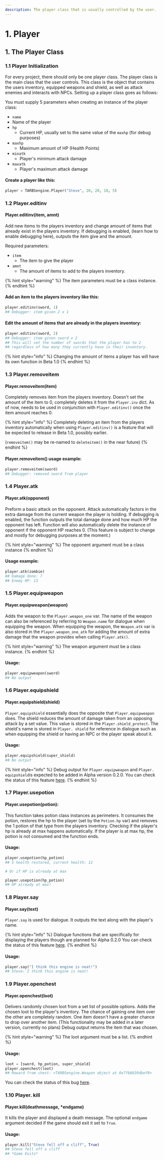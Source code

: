 ```yaml
---
description: The player class that is usually controlled by the user.
---
```


# 1. Player

## 1. The Player Class

### 1.1 Player Initialization

For every project, there should only be one player class. The player class is the main class that the user controls. This class is the object that contains the users inventory, equipped weapons and shield, as well as attack enemies and interacts with NPCs. Setting up a player class goes as follows: 

You must supply 5 parameters when creating an instance of the player class:

*  `name`
  * Name of the player
* `hp`
  * Current HP, usually set to the same value of the `maxhp` \(for debug purposes\)
* `maxhp`
  * Maximum amount of HP \(Health Points\)
* `minatk`
  * Player's minimum attack damage
* `maxatk`
  * Player's maximum attack damage

#### Create a player like this:

```python
player = TARBSengine.Player("Steve", 20, 20, 10, 5)
```

### 

### 1.2 Player.editinv

#### Player.editinv\(item, amnt\)

Add new items to the players inventory and change amount of items that already exist in the players inventory. If debugging is enabled, \(learn how to enable debugging here\), outputs the item give and the amount.

Required parameters:

* `item`
  * The item to give the player
* `amnt`
  * The amount of items to add to the players inventory.

{% hint style="warning" %}
The item parameters must be a class instance.
{% endhint %}

#### Add an item to the players inventory like this:

```python
player.editinv(sword, 1)
## Debugger: item given 2 x 1
```

#### Edit the amount of items that are already in the players inventory: 

```python
player.editinv(sword, 2)
## Debugger: item given sword x 2
## This will set the number of swords that the player has to 2 
## regardless of how many they currently have in their inventory.
```

{% hint style="info" %}
Changing the amount of items a player has will have its own function in Beta 1.0
{% endhint %}

### 1.3 Player.removeitem

#### Player.removeitem\(item\)

Completely removes item from the players inventory. Doesn't set the amount of the item to 0, completely deletes it from the `Player.inv` dict. As of now, needs to be used in conjunction with `Player.editinv()` once the item amount reaches 0. 

{% hint style="info" %}
Completely deleting an item from the players inventory automatically when using `Player.editinv()` is a feature that will be expected to release in Beta 1.0, possibly earlier. 

\(`removeitem()` may be re-named to `deleteitem()` in the near future\)
{% endhint %}

#### Player.removeitem\(\) usage example:

```python
player.removeitem(sword)
## Debugger: removed sword from player
```



### 1.4 Player.atk

#### Player.atk\(opponent\)

Preform a basic attack on the opponent. Attack automatically factors in the extra damage from the current weapon the player is holding. If debugging is enabled, the function outputs the total damage done and how much HP the opponent has left. Function will also automatically delete the instance of opponent if the opponent HP reaches 0. \(This feature is subject to change and mostly for debugging purposes at the moment.\)

{% hint style="warning" %}
The opponent argument must be a class instance
{% endhint %}

#### Usage example:

```python
player.atk(zombie)
## Damage done: 7
## Enemy HP: 13
```



### 1.5 Player.equipweapon

#### Player.equipweapon\(weapon\)

Adds the weapon to the `Player.weapon_one`  var. The name of the weapon can also be referenced by referring to `Weapon.name`  for dialogue when equipping the weapon. When equipping the weapon, the `Weapon.atk` var is also stored in the `Player.weapon_one_atk` for adding the amount of extra damage that the weapon provides when calling `Player.atk()`.

{% hint style="warning" %}
The weapon argument must be a class instance.
{% endhint %}

#### Usage:

```python
player.equipweapon(sword)
## No output
```



### 1.6 Player.equipshield

#### Player.equipshield\(shield\)

`Player.equipshield` essentially does the opposite that `Player.equipweapon` does. The shield reduces the amount of damage taken from an opposing attack by a set value. This value is stored in the `Player.shield_protect`. The shield's name is stored in `Player. shield` for reference in dialogue such as when equipping the shield or having an NPC or the player speak about it.

#### Usage:

```python
player.equipshield(super_shield)
## No output
```

{% hint style="info" %}
Debug output for `Player.equipweapon` and `Player. equipshield`is expected to be added in Alpha version 0.2.0. You can check the status of this feature [here](https://github.com/tman540/T.A.R.B.S.-Engine/issues/6).
{% endhint %}



### 1.7 Player.usepotion

#### Player.usepotion\(potion\):

This function takes potion class instances as perimeters. It consumes the potion, restores the hp to the player \(set by the `Potion.hp` var\) and removes the 1 potion of that type from the players inventory. Checking if the player's hp is already at max happens automatically. If the player is at max hp, the potion is not consumed and the function ends.

#### Usage:

```python
player.usepotion(hp_potion)
## 5 health restored, current health: 12

# Or if HP is already at max

player.usepotion(hp_potion)
## HP already at max!
```



### 1.8 Player.say

#### Player.say\(text\)

`Player.say` is used for dialogue. It outputs the text along with the player's name.

{% hint style="info" %}
Dialogue functions that are specifically for displaying the players though are planned for Alpha 0.2.0 You can check the status of this feature [here](https://github.com/tman540/T.A.R.B.S.-Engine/issues/7).
{% endhint %}

#### Usage:

```python
player.say("I think this engine is neat!")
## Steve: I think this engine is neat!
```



### 1.9 Player.openchest

#### Player.openchest\(loot\)

Delivers randomly chosen loot from a set list of possible options. Adds the chosen loot to the player's inventory. The chance of gaining one item over the other are completely random. One item doesn't have a greater chance to drop over another item. \(This functionality may be added in a later version, currently no plans\) Debug output returns the item that was chosen.

{% hint style="warning" %}
The loot argument must be a list.
{% endhint %}

#### Usage:

```python
loot = [sword, hp_potion, super_shield]
player.openchest(loot)
## Reward from chest: <TARBSengine.Weapon object at 0x7fb8639dbef0>
```

You can check the status of this bug [here](https://github.com/tman540/T.A.R.B.S.-Engine/issues/8).



### 1.10 Player. kill

#### Player.kill\(deathmessage, \*endgame\)

It kills the player and displayed a death message. The optional `endgame` argument decided if the game should exit it set to `True`.

#### Usage:

```python
player.kill("Steve fell off a cliff", True)
## Steve fell off a cliff 
## *Game Exits*
```

